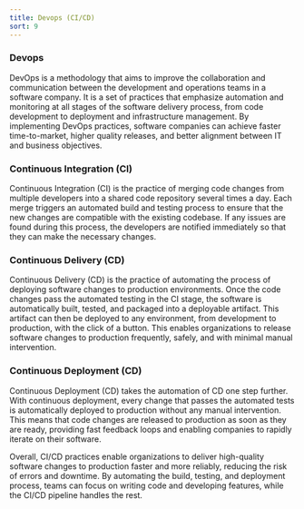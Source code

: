 ```yaml
---
title: Devops (CI/CD)
sort: 9
---
```


### Devops
DevOps is a methodology that aims to improve the collaboration and communication between the development and operations teams in a software company. It is a set of practices that emphasize automation and monitoring at all stages of the software delivery process, from code development to deployment and infrastructure management. By implementing DevOps practices, software companies can achieve faster time-to-market, higher quality releases, and better alignment between IT and business objectives.

### Continuous Integration (CI)
Continuous Integration (CI) is the practice of merging code changes from multiple developers into a shared code repository several times a day. Each merge triggers an automated build and testing process to ensure that the new changes are compatible with the existing codebase. If any issues are found during this process, the developers are notified immediately so that they can make the necessary changes.

### Continuous Delivery (CD)
Continuous Delivery (CD) is the practice of automating the process of deploying software changes to production environments. Once the code changes pass the automated testing in the CI stage, the software is automatically built, tested, and packaged into a deployable artifact. This artifact can then be deployed to any environment, from development to production, with the click of a button. This enables organizations to release software changes to production frequently, safely, and with minimal manual intervention.

### Continuous Deployment (CD)
Continuous Deployment (CD) takes the automation of CD one step further. With continuous deployment, every change that passes the automated tests is automatically deployed to production without any manual intervention. This means that code changes are released to production as soon as they are ready, providing fast feedback loops and enabling companies to rapidly iterate on their software.

Overall, CI/CD practices enable organizations to deliver high-quality software changes to production faster and more reliably, reducing the risk of errors and downtime. By automating the build, testing, and deployment process, teams can focus on writing code and developing features, while the CI/CD pipeline handles the rest.